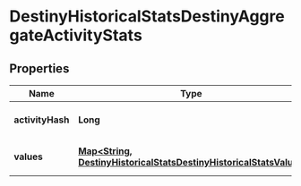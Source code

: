
# DestinyHistoricalStatsDestinyAggregateActivityStats

## Properties
Name | Type | Description | Notes
------------ | ------------- | ------------- | -------------
**activityHash** | **Long** | Hash ID that can be looked up in the DestinyActivityTable. |  [optional]
**values** | [**Map&lt;String, DestinyHistoricalStatsDestinyHistoricalStatsValue&gt;**](DestinyHistoricalStatsDestinyHistoricalStatsValue.md) | Collection of stats for the player in this activity. |  [optional]



